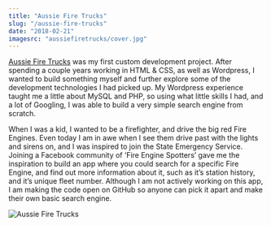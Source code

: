 ```yaml
---
title: "Aussie Fire Trucks"
slug: "/aussie-fire-trucks"
date: "2018-02-21"
imagesrc: "aussiefiretrucks/cover.jpg"
---
```


[Aussie Fire Trucks](http://www.aussiefiretrucks.com) was my first custom development project. After spending a couple years working in HTML & CSS, as well as Wordpress, I wanted to build something myself and further explore some of the development technologies I had picked up. My Wordpress experience taught me a little about MySQL and PHP, so using what little skills I had, and a lot of Googling, I was able to build a very simple search engine from scratch.

When I was a kid, I wanted to be a firefighter, and drive the big red Fire Engines. Even today I am in awe when I see them drive past with the lights and sirens on, and I was inspired to join the State Emergency Service. Joining a Facebook community of ‘Fire Engine Spotters’ gave me the inspiration to build an app where you could search for a specific Fire Engine, and find out more information about it, such as it’s station history, and it’s unique fleet number. Although I am not actively working on this app, I am making the code open on GitHub so anyone can pick it apart and make their own basic search engine.

![Aussie Fire Trucks](http://files.nathansimpson.design/portfolio/aussiefiretrucks/hero.png "Aussie Fire Trucks")
